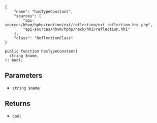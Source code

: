 ``` yamlmeta
{
    "name": "hasTypeConstant",
    "sources": [
        "api-sources/hhvm/hphp/runtime/ext/reflection/ext_reflection_hni.php",
        "api-sources/hhvm/hphp/hack/hhi/reflection.hhi"
    ],
    "class": "ReflectionClass"
}
```




``` Hack
public function hasTypeConstant(
  string $name,
): bool;
```




## Parameters




+ ` string $name `




## Returns




* ` bool `
<!-- HHAPIDOC -->
